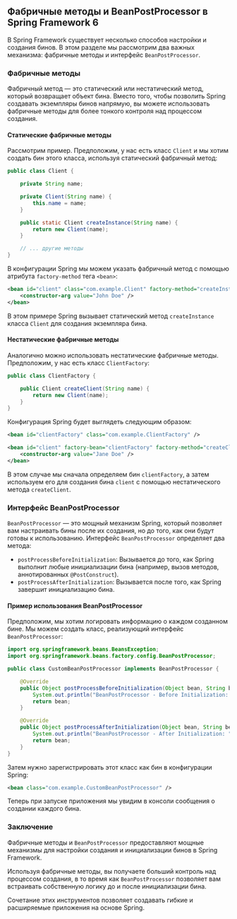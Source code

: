 ## Фабричные методы и BeanPostProcessor в Spring Framework 6

В Spring Framework существует несколько способов настройки и создания бинов. В этом разделе мы рассмотрим два важных механизма: фабричные методы и интерфейс `BeanPostProcessor`.

### Фабричные методы

Фабричный метод — это статический или нестатический метод, который возвращает объект бина. Вместо того, чтобы позволить Spring создавать экземпляры бинов напрямую, вы можете использовать фабричные методы для более тонкого контроля над процессом создания.

#### Статические фабричные методы

Рассмотрим пример. Предположим, у нас есть класс `Client` и мы хотим создать бин этого класса, используя статический фабричный метод:

```java
public class Client {

    private String name;

    private Client(String name) {
        this.name = name;
    }

    public static Client createInstance(String name) {
        return new Client(name);
    }

    // ... другие методы
}
```

В конфигурации Spring мы можем указать фабричный метод с помощью атрибута `factory-method` тега `<bean>`:

```xml
<bean id="client" class="com.example.Client" factory-method="createInstance">
    <constructor-arg value="John Doe" />
</bean>
```

В этом примере Spring вызывает статический метод `createInstance` класса `Client` для создания экземпляра бина.

#### Нестатические фабричные методы

Аналогично можно использовать нестатические фабричные методы. Предположим, у нас есть класс `ClientFactory`:

```java
public class ClientFactory {

    public Client createClient(String name) {
        return new Client(name);
    }
}
```

Конфигурация Spring будет выглядеть следующим образом:

```xml
<bean id="clientFactory" class="com.example.ClientFactory" />

<bean id="client" factory-bean="clientFactory" factory-method="createClient">
    <constructor-arg value="Jane Doe" />
</bean>
```

В этом случае мы сначала определяем бин `clientFactory`, а затем используем его для создания бина `client` с помощью нестатического метода `createClient`.

### Интерфейс BeanPostProcessor

`BeanPostProcessor` — это мощный механизм Spring, который позволяет вам настраивать бины после их создания, но до того, как они будут готовы к использованию. Интерфейс `BeanPostProcessor` определяет два метода:

- `postProcessBeforeInitialization`: Вызывается до того, как Spring выполнит любые инициализации бина (например, вызов методов, аннотированных `@PostConstruct`).
- `postProcessAfterInitialization`: Вызывается после того, как Spring завершит инициализацию бина.

#### Пример использования BeanPostProcessor

Предположим, мы хотим логировать информацию о каждом созданном бине. Мы можем создать класс, реализующий интерфейс `BeanPostProcessor`:

```java
import org.springframework.beans.BeansException;
import org.springframework.beans.factory.config.BeanPostProcessor;

public class CustomBeanPostProcessor implements BeanPostProcessor {

    @Override
    public Object postProcessBeforeInitialization(Object bean, String beanName) throws BeansException {
        System.out.println("BeanPostProcessor - Before Initialization: " + beanName);
        return bean;
    }

    @Override
    public Object postProcessAfterInitialization(Object bean, String beanName) throws BeansException {
        System.out.println("BeanPostProcessor - After Initialization: " + beanName);
        return bean;
    }
}
```

Затем нужно зарегистрировать этот класс как бин в конфигурации Spring:

```xml
<bean class="com.example.CustomBeanPostProcessor" />
```

Теперь при запуске приложения мы увидим в консоли сообщения о создании каждого бина.

### Заключение

Фабричные методы и `BeanPostProcessor` предоставляют мощные механизмы для настройки создания и инициализации бинов в Spring Framework. 

Используя фабричные методы, вы получаете больший контроль над процессом создания, в то время как `BeanPostProcessor` позволяет вам встраивать собственную логику до и после инициализации бина. 

Сочетание этих инструментов позволяет создавать гибкие и расширяемые приложения на основе Spring. 
